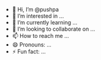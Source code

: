 - 👋 Hi, I’m @pushpa
- 👀 I’m interested in ...
- 🌱 I’m currently learning ...
- 💞️ I’m looking to collaborate on ...
- 📫 How to reach me ...
- 😄 Pronouns: ...
- ⚡ Fun fact: ...

<!---
pushpasenorita/pushpasenorita is a ✨ special ✨ repository because its `README.md` (this file) appears on your GitHub profile.
You can click the Preview link to take a look at your changes.
--->
